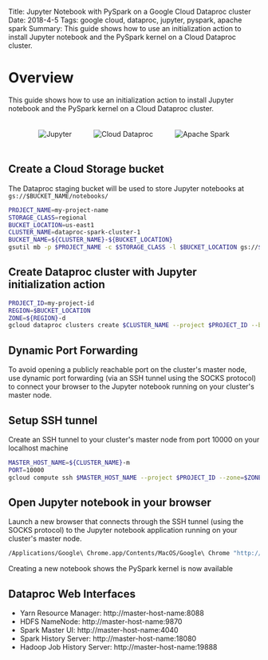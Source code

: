 Title: Jupyter Notebook with PySpark on a Google Cloud Dataproc cluster
Date: 2018-4-5
Tags: google cloud, dataproc, jupyter, pyspark, apache spark
Summary: This guide shows how to use an initialization action to install Jupyter notebook and the PySpark kernel on a Cloud Dataproc cluster.

# Overview

This guide shows how to use an initialization action to install Jupyter notebook and the PySpark kernel on a Cloud Dataproc cluster.

<p align="center">
<img src="images/logos/jupyter.png" alt="Jupyter" hspace="20" vspace="20" valign="middle">
<img src="images/logos/card_gcp_clouddataproc.png" alt="Cloud Dataproc" hspace="20" vspace="20" valign="middle">
<img src="images/logos/spark.png" alt="Apache Spark" hspace="20" vspace="20" valign="middle">
</p>

## Create a Cloud Storage bucket

The Dataproc staging bucket will be used to store Jupyter notebooks at `gs://$BUCKET_NAME/notebooks/`

```sh
PROJECT_NAME=my-project-name
STORAGE_CLASS=regional
BUCKET_LOCATION=us-east1
CLUSTER_NAME=dataproc-spark-cluster-1
BUCKET_NAME=${CLUSTER_NAME}-${BUCKET_LOCATION}
gsutil mb -p $PROJECT_NAME -c $STORAGE_CLASS -l $BUCKET_LOCATION gs://$BUCKET_NAME/
```

## Create Dataproc cluster with Jupyter initialization action

```sh
PROJECT_ID=my-project-id
REGION=$BUCKET_LOCATION
ZONE=${REGION}-d
gcloud dataproc clusters create $CLUSTER_NAME --project $PROJECT_ID --bucket $BUCKET_NAME --region $REGION --zone $ZONE --initialization-actions gs://dataproc-initialization-actions/jupyter/jupyter.sh
```

## Dynamic Port Forwarding

To avoid opening a publicly reachable port on the cluster's master node, use dynamic port forwarding (via an SSH tunnel using the SOCKS protocol) to connect your browser to the Jupyter notebook running on your cluster's master node.

## Setup SSH tunnel

Create an SSH tunnel to your cluster's master node from port 10000 on your localhost machine

```sh
MASTER_HOST_NAME=${CLUSTER_NAME}-m
PORT=10000
gcloud compute ssh $MASTER_HOST_NAME --project $PROJECT_ID --zone=$ZONE -- -D $PORT -N
```

## Open Jupyter notebook in your browser

Launch a new browser that connects through the SSH tunnel (using the SOCKS protocol) to the Jupyter notebook application running on your cluster's master node.

```sh
/Applications/Google\ Chrome.app/Contents/MacOS/Google\ Chrome "http://$MASTER_HOST_NAME:8123" --proxy-server="socks5://localhost:$PORT" --host-resolver-rules="MAP * 0.0.0.0 , EXCLUDE localhost" --user-data-dir=/tmp/
```

Creating a new notebook shows the PySpark kernel is now available

## Dataproc Web Interfaces

- Yarn Resource Manager:  http://master-host-name:8088
- HDFS NameNode:  http://master-host-name:9870
- Spark Master UI:  http://master-host-name:4040
- Spark History Server:  http://master-host-name:18080
- Hadoop Job History Server:  http://master-host-name:19888
